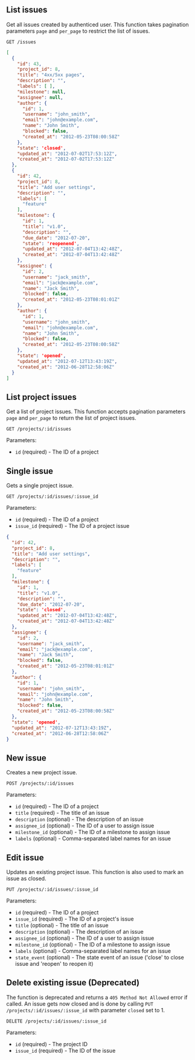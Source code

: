 ## List issues

Get all issues created by authenticed user. This function takes pagination parameters
`page` and `per_page` to restrict the list of issues.

```
GET /issues
```

```json
[
  {
    "id": 43,
    "project_id": 8,
    "title": "4xx/5xx pages",
    "description": "",
    "labels": [ ],
    "milestone": null,
    "assignee": null,
    "author": {
      "id": 1,
      "username": "john_smith",
      "email": "john@example.com",
      "name": "John Smith",
      "blocked": false,
      "created_at": "2012-05-23T08:00:58Z"
    },
    "state": 'closed',
    "updated_at": "2012-07-02T17:53:12Z",
    "created_at": "2012-07-02T17:53:12Z"
  },
  {
    "id": 42,
    "project_id": 8,
    "title": "Add user settings",
    "description": "",
    "labels": [
      "feature"
    ],
    "milestone": {
      "id": 1,
      "title": "v1.0",
      "description": "",
      "due_date": "2012-07-20",
      "state": 'reopenend',
      "updated_at": "2012-07-04T13:42:48Z",
      "created_at": "2012-07-04T13:42:48Z"
    },
    "assignee": {
      "id": 2,
      "username": "jack_smith",
      "email": "jack@example.com",
      "name": "Jack Smith",
      "blocked": false,
      "created_at": "2012-05-23T08:01:01Z"
    },
    "author": {
      "id": 1,
      "username": "john_smith",
      "email": "john@example.com",
      "name": "John Smith",
      "blocked": false,
      "created_at": "2012-05-23T08:00:58Z"
    },
    "state": 'opened',
    "updated_at": "2012-07-12T13:43:19Z",
    "created_at": "2012-06-28T12:58:06Z"
  }
]
```


## List project issues

Get a list of project issues. This function accepts pagination parameters `page` and `per_page`
to return the list of project issues.

```
GET /projects/:id/issues
```

Parameters:

+ `id` (required) - The ID of a project


## Single issue

Gets a single project issue.

```
GET /projects/:id/issues/:issue_id
```

Parameters:

+ `id` (required) - The ID of a project
+ `issue_id` (required) - The ID of a project issue

```json
{
  "id": 42,
  "project_id": 8,
  "title": "Add user settings",
  "description": "",
  "labels": [
    "feature"
  ],
  "milestone": {
    "id": 1,
    "title": "v1.0",
    "description": "",
    "due_date": "2012-07-20",
    "state": 'closed',
    "updated_at": "2012-07-04T13:42:48Z",
    "created_at": "2012-07-04T13:42:48Z"
  },
  "assignee": {
    "id": 2,
    "username": "jack_smith",
    "email": "jack@example.com",
    "name": "Jack Smith",
    "blocked": false,
    "created_at": "2012-05-23T08:01:01Z"
  },
  "author": {
    "id": 1,
    "username": "john_smith",
    "email": "john@example.com",
    "name": "John Smith",
    "blocked": false,
    "created_at": "2012-05-23T08:00:58Z"
  },
  "state": 'opened',
  "updated_at": "2012-07-12T13:43:19Z",
  "created_at": "2012-06-28T12:58:06Z"
}
```


## New issue

Creates a new project issue.

```
POST /projects/:id/issues
```

Parameters:

+ `id` (required) - The ID of a project
+ `title` (required) - The title of an issue
+ `description` (optional) - The description of an issue
+ `assignee_id` (optional) - The ID of a user to assign issue
+ `milestone_id` (optional) - The ID of a milestone to assign issue
+ `labels` (optional) - Comma-separated label names for an issue


## Edit issue

Updates an existing project issue. This function is also used to mark an issue as closed.

```
PUT /projects/:id/issues/:issue_id
```

Parameters:

+ `id` (required) - The ID of a project
+ `issue_id` (required) - The ID of a project's issue
+ `title` (optional) - The title of an issue
+ `description` (optional) - The description of an issue
+ `assignee_id` (optional) - The ID of a user to assign issue
+ `milestone_id` (optional) - The ID of a milestone to assign issue
+ `labels` (optional) - Comma-separated label names for an issue
+ `state_event` (optional) - The state event of an issue ('close' to close issue and 'reopen' to reopen it)


## Delete existing issue (**Deprecated**)

The function is deprecated and returns a `405 Method Not Allowed`
error if called. An issue gets now closed and is done by calling `PUT /projects/:id/issues/:issue_id` with
parameter `closed` set to 1.

```
DELETE /projects/:id/issues/:issue_id
```

Parameters:

+ `id` (required) - The project ID
+ `issue_id` (required) - The ID of the issue


